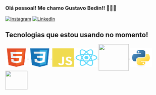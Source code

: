 ### Olá pessoal! Me chamo Gustavo Bedin!! 🚀🚀🚀 
[![Instagram](https://img.shields.io/badge/Instagram-E4405F?style=for-the-badge&logo=instagram&logoColor=white)](https://instagram.com/gustavo.bedin)
[![LinkedIn](https://img.shields.io/badge/linkedin-836FFF?style=for-the-badge&logo=linkedin&logoColor=white)](https://www.linkedin.com/in/gustavo-bedin-03b6a6191)


## Tecnologias que estou usando no momento!
<div style="display: inline_block">
  <a href="https://github.com/gutobedin">
  <img align="center" height="60" width="70" src="https://raw.githubusercontent.com/devicons/devicon/master/icons/html5/html5-original.svg">
  <img align="center" height="60" width="70" src="https://raw.githubusercontent.com/devicons/devicon/master/icons/css3/css3-original.svg">
  <img align="center" height="60" width="70" src="https://raw.githubusercontent.com/devicons/devicon/master/icons/javascript/javascript-plain.svg">
  <img align="center" height="60" width="70" src="https://raw.githubusercontent.com/devicons/devicon/master/icons/react/react-original.svg">
  <img align="center" height="85" width="95" src="https://cdn.jsdelivr.net/gh/devicons/devicon/icons/php/php-plain.svg">
  <img align="center" height="60" width="70" src="https://raw.githubusercontent.com/devicons/devicon/master/icons/python/python-original.svg">
  <img align="center" height="60" width="70" src="https://cdn.jsdelivr.net/gh/devicons/devicon/icons/mysql/mysql-original.svg">
</div>

